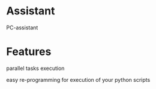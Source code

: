 # Assistant
PC-assistant

# Features
parallel tasks execution

easy re-programming for execution of your python scripts
